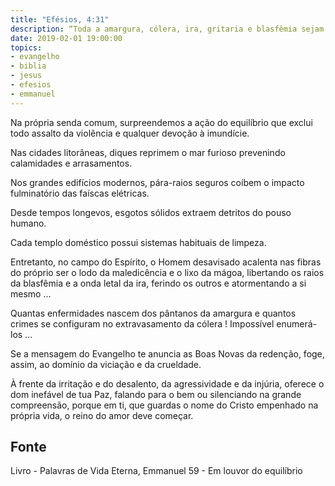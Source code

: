 ```yaml
---
title: "Efésios, 4:31"
description: “Toda a amargura, cólera, ira, gritaria e blasfêmia sejam retiradas dentre vós, bem como toda a malícia” - Paulo
date: 2019-02-01 19:00:00
topics: 
- evangelho
- biblia
- jesus
- efesios
- emmanuel
---
```


Na própria senda comum, surpreendemos a ação do equilíbrio que exclui todo assalto da
violência e qualquer devoção à imundície.

Nas cidades litorâneas, diques reprimem o mar furioso prevenindo calamidades e
arrasamentos.

Nos grandes edifícios modernos, pára-raios seguros coíbem o impacto fulminatório das
faíscas elétricas.

Desde tempos longevos, esgotos sólidos extraem detritos do pouso humano.

Cada templo doméstico possui sistemas habituais de limpeza.

Entretanto, no campo do Espírito, o Homem desavisado acalenta nas fibras do próprio ser
o lodo da maledicência e o lixo da mágoa, libertando os raios da blasfêmia e a onda letal
da ira, ferindo os outros e atormentando a si mesmo ...

Quantas enfermidades nascem dos pântanos da amargura e quantos crimes se
configuram no extravasamento da cólera ! Impossível enumerá-los ...

Se a mensagem do Evangelho te anuncia as Boas Novas da redenção, foge, assim, ao
domínio da viciação e da crueldade.

À frente da irritação e do desalento, da agressividade e da injúria, oferece o dom inefável
de tua Paz, falando para o bem ou silenciando na grande compreensão, porque em ti, que
guardas o nome do Cristo empenhado na própria vida, o reino do amor deve começar.



## Fonte
Livro - Palavras de Vida Eterna, Emmanuel
59 - Em louvor do equilíbrio
